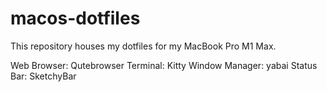 # macos-dotfiles
This repository houses my dotfiles for my MacBook Pro M1 Max.

Web Browser: Qutebrowser
Terminal: Kitty
Window Manager: yabai
Status Bar: SketchyBar